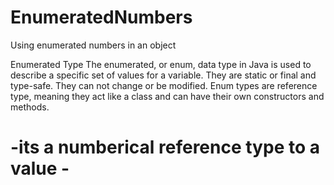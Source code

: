 # EnumeratedNumbers
Using enumerated numbers in an  object

 Enumerated Type 
The enumerated, or enum, data type in Java is used to describe a specific set of values for a variable. 
They are static or final and type-safe. They can not change or be modified. 
Enum types are reference type, meaning they act like a class and can have their own constructors and methods.
<br>
# -its a numberical reference type to a value - 

